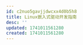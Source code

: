 ```yaml
---
id: c2nuo5gavjjdwcxx4d0b5h8
title: Linux嵌入式驱动开发指南
desc: ''
updated: 1741011561280
created: 1741011561280
---
```

